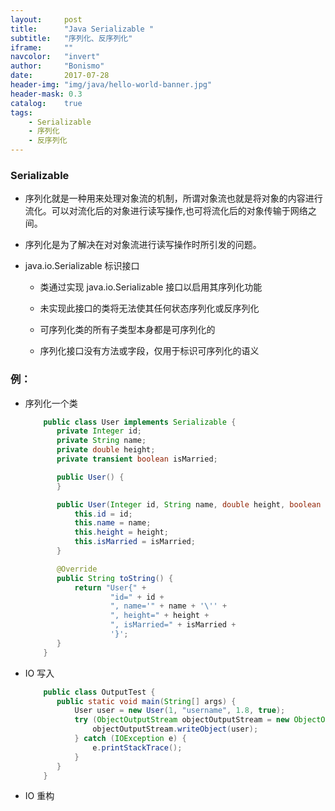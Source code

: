 ```yaml
---
layout:     post
title:      "Java Serializable "
subtitle:   "序列化、反序列化"
iframe:     ""
navcolor:   "invert"
author:     "Bonismo"
date:       2017-07-28
header-img: "img/java/hello-world-banner.jpg"
header-mask: 0.3
catalog:    true
tags:
    - Serializable
    - 序列化
    - 反序列化
---
```



### Serializable

- 序列化就是一种用来处理对象流的机制，所谓对象流也就是将对象的内容进行流化。可以对流化后的对象进行读写操作,也可将流化后的对象传输于网络之间。

- 序列化是为了解决在对对象流进行读写操作时所引发的问题。

- java.io.Serializable 标识接口

    - 类通过实现 java.io.Serializable 接口以启用其序列化功能

    - 未实现此接口的类将无法使其任何状态序列化或反序列化

    - 可序列化类的所有子类型本身都是可序列化的

    - 序列化接口没有方法或字段，仅用于标识可序列化的语义

### 例：

- 序列化一个类

    ```java
        public class User implements Serializable {
           private Integer id;
           private String name;
           private double height;
           private transient boolean isMarried;

           public User() {
           }

           public User(Integer id, String name, double height, boolean isMarried) {
               this.id = id;
               this.name = name;
               this.height = height;
               this.isMarried = isMarried;
           }

           @Override
           public String toString() {
               return "User{" +
                       "id=" + id +
                       ", name='" + name + '\'' +
                       ", height=" + height +
                       ", isMarried=" + isMarried +
                       '}';
           }
        }
    ```

- IO 写入

    ```java
        public class OutputTest {
           public static void main(String[] args) {
               User user = new User(1, "username", 1.8, true);
               try (ObjectOutputStream objectOutputStream = new ObjectOutputStream(new FileOutputStream("user.data"))) {
                   objectOutputStream.writeObject(user);
               } catch (IOException e) {
                   e.printStackTrace();
               }
           }
        }
    ```

- IO 重构
